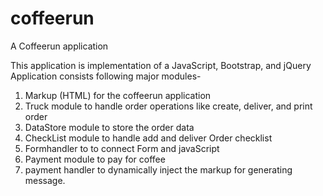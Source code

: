 # coffeerun
A Coffeerun application  

This application is implementation of a JavaScript, Bootstrap, and jQuery
Application consists following major modules-
1. Markup (HTML) for the coffeerun application
2. Truck module to handle order operations like create, deliver, and print order
3. DataStore module  to store the order data
4. CheckList module to handle add and deliver Order checklist
5. Formhandler to to connect Form and javaScript
6. Payment module to pay for coffee
7. payment handler to dynamically inject the markup for generating message.
